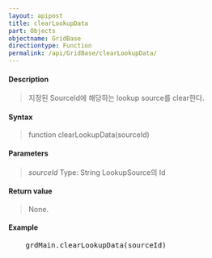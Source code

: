 ```yaml
---
layout: apipost
title: clearLookupData
part: Objects
objectname: GridBase
directiontype: Function
permalink: /api/GridBase/clearLookupData/
---
```



#### Description

> 지정된 SourceId에 해당하는 lookup source를 clear한다.

#### Syntax

> function clearLookupData(sourceId)

#### Parameters

> *sourceId*
> Type: String
> LookupSource의 Id

#### Return value

> None.

#### Example

<pre class="prettyprint">
    grdMain.clearLookupData(sourceId)
</pre>

